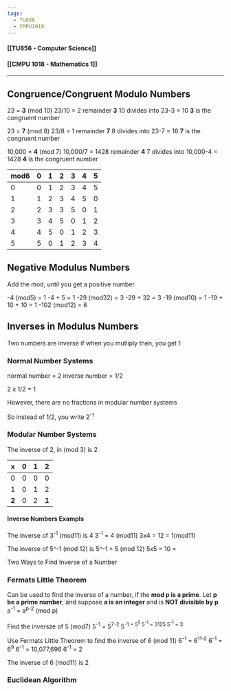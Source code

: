 ```yaml
---
tags:
  - TU856
  - CMPU1018
---
```

#### [[TU856 - Computer Science]]
#### [[CMPU 1018 - Mathematics 1]]

---

## Congruence/Congruent Modulo Numbers
23 = **3** (mod 10)
	23/10 = 2 remainder **3**
	10 divides into 23-3 = 10
**3** is the congruent number

23 = **7** (mod 8)
	23/8 = 1 remainder **7**
	8 divides into 23-7 = 16
**7** is the congruent number

10,000 = **4** (mod 7)
	10,000/7 = 1428 remainder **4**
	7 divides into 10,000-4 = 1428
**4** is the congruent number


| mod6 | 0   | 1   | 2   | 3   | 4   | 5   |
| ---- | --- | --- | --- | --- | --- | --- |
| 0    | 0   | 1   | 2   | 3   | 4   | 5   |
| 1    | 1   | 2   | 3   | 4   | 5   | 0   |
| 2    | 2   | 3   | 3   | 5   | 0   | 1   |
| 3    | 3   | 4   | 5   | 0   | 1   | 2   |
| 4    | 4   | 5   | 0   | 1   | 2   | 3   |
| 5    | 5   | 0   | 1   | 2   | 3   | 4   |

## Negative Modulus Numbers
Add the mod, until you get a positive number

-4 (mod5) = 1
	-4 + 5 = 1
-29 (mod32) = 3
	-29 + 32 = 3
-19 (mod10) = 1
	-19 + 10 + 10 = 1
-102 (mod12) = 6

## Inverses in Modulus Numbers

Two numbers are inverse if when you mutliply then, you get 1

### Normal Number Systems
normal number = 2
inverse number = 1/2

2 x 1/2 = 1

However, there are no fractions in modular number systems

So instead of 1/2, you write 2<sup>-1</sup>

### Modular Number Systems
The inverse of 2, in (mod 3) is 2


| x     | 0   | 1   | **2** |
| ----- | --- | --- | ----- |
| 0     | 0   | 0   | 0     |
| 1     | 0   | 1   | 2     |
| **2** | 0   | 2   | **1** |

#### Inverse Numbers Exampls
The inverse of 3<sup>-1</sup> (mod11) is 4
	3<sup>-1</sup> = 4 (mod11) 
	3x4 = 12 = 1(mod11)

The inverse of 5^-1 (mod 12) is
	5^-1 = 5 (mod 12)
	5x5 = 10 =

 Two Ways to Find Inverse of a Number
### Fermats Little Theorem
Can be used to find the inverse of a number, if the **mod p is a prime**.
Let **p be a prime number**, and suppose **a is an integer** and is **NOT divisible by p**
a<sup>-1</sup> = a<sup>p-2</sup> (mod p)

Find the inversze of 5 (mod7)
5<sup>-1</sup> = 5<sup>7-2</sup> 
5<sup>-1</sub> = 5<sup>5</sup>
5<sup>-1</sup> = 3125
5<sup>-1</sup> = 3

Use Fermats Little Theorem to find the inverse of 6 (mod 11)
6<sup>-1</sup> = 6<sup>11-2</sup>
6<sup>-1</sup> = 6<sup>9</sup>
6<sup>-1</sup> = 10,077,696
6<sup>-1</sup> = 2

The inverse of 6 (mod11) is 2



### Euclidean Algorithm





